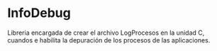 # InfoDebug
Libreria encargada de crear el archivo LogProcesos en la unidad C, cuandos e habilita la depuración de los procesos de las aplicaciones.
